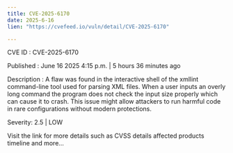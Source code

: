 ```yaml
---
title: CVE-2025-6170
date: 2025-6-16
lien: "https://cvefeed.io/vuln/detail/CVE-2025-6170"

---
```


CVE ID : CVE-2025-6170

Published :  June 16
2025
4:15 p.m. | 5 hours
36 minutes ago

Description : A flaw was found in the interactive shell of the xmllint command-line tool
used for parsing XML files. When a user inputs an overly long command
the program does not check the input size properly
which can cause it to crash. This issue might allow attackers to run harmful code in rare configurations without modern protections.

Severity: 2.5 | LOW

Visit the link for more details
such as CVSS details
affected products
timeline
and more...
